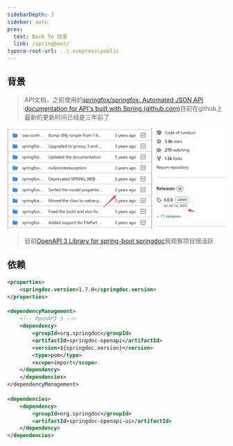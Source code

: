 ```yaml
---
sidebarDepth: 3
sidebar: auto
prev:
  text: Back To 目录
  link: /springboot/
typora-root-url: ..\.vuepress\public
---
```




## 背景

> API文档，之前使用的[springfox/springfox: Automated JSON API documentation for API's built with Spring (github.com)](https://github.com/springfox/springfox)目前在github上最新的更新时间已经是三年前了

![image-20230522113301607](/images/springboot/image-20230522113301607.png)



> 目前[OpenAPI 3 Library for spring-boot  springdoc](https://springdoc.org/)我观察项目很活跃



## 依赖

```xml
<properties>
    <springdoc.version>1.7.0</springdoc.version>
</properties>

<dependencyManagement>
    <!-- OpenAPI 3 -->
    <dependency>
        <groupId>org.springdoc</groupId>
        <artifactId>springdoc-openapi</artifactId>
        <version>${springdoc.version}</version>
        <type>pom</type>
        <scope>import</scope>
    </dependency>
    </dependencies>
</dependencyManagement>

<dependencies>
    <dependency>
        <groupId>org.springdoc</groupId>
        <artifactId>springdoc-openapi-ui</artifactId>
    </dependency>
</dependencies>
```







